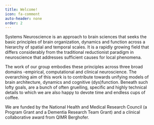```yaml
---
title: Welcome!
icon: fa-comment
auto-header: none
order: 2
---
```


Systems Neuroscience is an approach to brain sciences that seeks the basic principles of brain organization, 
dynamics and function across a hierarchy of spatial and temporal scales. It is a rapidly growing field that differs considerably 
from the traditional reductionist paradigm in neuroscience that addresses sufficient causes for local phenomena.

The work of our group embodies these principles across three broad domains -empirical, computational and clinical neuroscience. 
The overarching aim of this work is to contribute towards unifying models of brain architecture, dynamics and cognitive (dys)function.
Beneath such lofty goals, are a bunch of often gruelling, specific and highly technical details to which we are also happy to devote 
time and endless cups of coffee.

We are funded by the National Health and Medical Research Council (a Program Grant and a Dementia Research Team Grant) and a clinical 
collaborative award from QIMR Berghofer.

